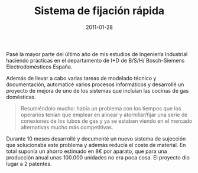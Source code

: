 ﻿---
layout: post
title: Sistema de fijación rápida
date: 2011-01-28
description: PFC de Ingeniería Industrial
img: assets/img/cover/pfc.png
video: fwqJoXIlZEA
tags: [Proyectos]
words: 1 minuto
status: published
action-text: Descarga PDF
action-link: /assets/pdf/fijaciones-rapidas.pdf
---

Pasé la mayor parte del último año de mis estudios de Ingeniería Industrial haciendo prácticas en el departamento de I+D de B/S/H/ Bosch-Siemens Electrodomésticos España.

Además de llevar a cabo varias tareas de modelado técnico y documentación, automaticé varios procesos informáticos y desarrollé un proyecto de mejora de uno de los sistemas que incluían las cocinas de gas domésticas.

<blockquote>Resumiéndolo mucho: había un problema con los tiempos que los operarios tenían que emplear en alinear y atornillar/fijar una serie de conexiones de los tubos de gas y ya se estaban viendo en el mercado alternativas mucho más competitivas.</blockquote>

Durante 10 meses desarrollé y documenté un nuevo sistema de sujección que solucionaba este problema y además reducía el coste de material. En total suponía un ahorro estimado en 8€ por aparato, que para una producción anual unas 100.000 unidades no era poca cosa. El proyecto dio lugar a 2 patentes.